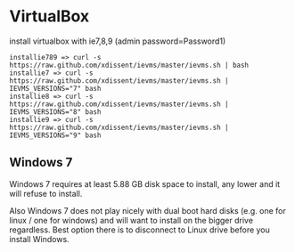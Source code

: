 # VirtualBox

 install virtualbox with ie7,8,9 (admin password=Password1)

    installie789 => curl -s https://raw.github.com/xdissent/ievms/master/ievms.sh | bash
    installie7 => curl -s https://raw.github.com/xdissent/ievms/master/ievms.sh | IEVMS_VERSIONS="7" bash
    installie8 => curl -s https://raw.github.com/xdissent/ievms/master/ievms.sh | IEVMS_VERSIONS="8" bash
    installie9 => curl -s https://raw.github.com/xdissent/ievms/master/ievms.sh | IEVMS_VERSIONS="9" bash

## Windows 7

Windows 7 requires at least 5.88 GB disk space to install, any lower and it will refuse to install.

Also Windows 7 does not play nicely with dual boot hard disks (e.g. one for linux / one for windows) and will want to install on the bigger drive regardless. Best option there is to disconnect to Linux drive before you install Windows.
